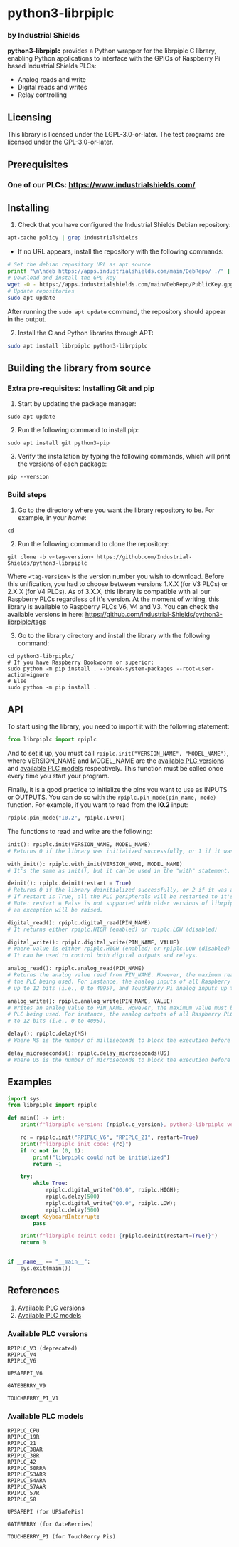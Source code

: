 # python3-librpiplc
### by Industrial Shields

**python3-librpiplc** provides a Python wrapper for the librpiplc C library, enabling Python applications to interface with the GPIOs of Raspberry Pi based Industrial Shields PLCs:
* Analog reads and write
* Digital reads and writes
* Relay controlling


## Licensing
This library is licensed under the LGPL-3.0-or-later. The test programs are licensed under the GPL-3.0-or-later.


## Prerequisites

### One of our PLCs: https://www.industrialshields.com/


## Installing

1. Check that you have configured the Industrial Shields Debian repository:
``` bash
apt-cache policy | grep industrialshields
```
* If no URL appears, install the repository with the following commands:
``` bash
# Set the debian repository URL as apt source
printf "\n\ndeb https://apps.industrialshields.com/main/DebRepo/ ./" | sudo tee -a /etc/apt/sources.list > /dev/null
# Download and install the GPG key
wget -O - https://apps.industrialshields.com/main/DebRepo/PublicKey.gpg | gpg --dearmor | sudo tee /etc/apt/trusted.gpg.d/IndustrialShieldsDebian.gpg > /dev/null
# Update repositories
sudo apt update
```
After running the `sudo apt update` command, the repository should appear in the output.

2. Install the C and Python libraries through APT:
``` bash
sudo apt install librpiplc python3-librpiplc
```


## Building the library from source

### Extra pre-requisites: Installing Git and pip

1. Start by updating the package manager:
```
sudo apt update
```

2. Run the following command to install pip:
```
sudo apt install git python3-pip
```

3. Verify the installation by typing the following commands, which will print the versions of each package:
```
pip --version
```

### Build steps

1. Go to the directory where you want the library repository to be. For example, in your *home*:
```
cd
```

2. Run the following command to clone the repository:
```
git clone -b v<tag-version> https://github.com/Industrial-Shields/python3-librpiplc
```
Where `<tag-version>` is the version number you wish to download. Before this unification, you had
to choose between versions 1.X.X (for V3 PLCs) or 2.X.X (for V4 PLCs). As of 3.X.X, this library is
compatible with all our Raspberry PLCs regardless of it's version. At the moment of writing, this
library is available to Raspberry PLCs V6, V4 and V3. You can check the available versions in here:
https://github.com/Industrial-Shields/python3-librpiplc/tags

3. Go to the library directory and install the library with the following command:
```
cd python3-librpiplc/
# If you have Raspberry Bookwoorm or superior:
sudo python -m pip install . --break-system-packages --root-user-action=ignore
# Else
sudo python -m pip install .
```


## API
To start using the library, you need to import it with the following statement:
``` python
from librpiplc import rpiplc
```

And to set it up, you must call `rpiplc.init("VERSION_NAME", "MODEL_NAME")`, where VERSION_NAME and
MODEL_NAME are the [available PLC versions](#available-versions) and
[available PLC models](#available-models) respectively. This function must be called once every time
you start your program.

Finally, it is a good practice to initialize the pins you want to use as INPUTS or OUTPUTS. You can
do so with the `rpiplc.pin_mode(pin_name, mode)` function. For example, if you want to read from the
**I0.2** input:
``` python
rpiplc.pin_mode("I0.2", rpiplc.INPUT)
```

The functions to read and write are the following:
``` python
init(): rpiplc.init(VERSION_NAME, MODEL_NAME)
# Returns 0 if the library was initialized successfully, or 1 if it was already initialized; otherwise, an error occurred.

with_init(): rpiplc.with_init(VERSION_NAME, MODEL_NAME)
# It's the same as init(), but it can be used in the "with" statement.

deinit(): rpiplc.deinit(restart = True)
# Returns 0 if the library deinitialized successfully, or 2 if it was already deinitialized; otherwise, an error ocurred.
# If restart is True, all the PLC peripherals will be restarted to it's original state.
# Note: restart = False is not supported with older versions of librpiplc (<4.X.X). If you try to call it with an incompatible version,
# an exception will be raised.

digital_read(): rpiplc.digital_read(PIN_NAME)
# It returns either rpiplc.HIGH (enabled) or rpiplc.LOW (disabled)

digital_write(): rpiplc.digital_write(PIN_NAME, VALUE)
# Where value is either rpiplc.HIGH (enabled) or rpiplc.LOW (disabled)
# It can be used to control both digital outputs and relays.

analog_read(): rpiplc.analog_read(PIN_NAME)
# Returns the analog value read from PIN_NAME. However, the maximum reading value will depend on
# the PLC being used. For instance, the analog inputs of all Raspberry PLCs, from V3 to V6, operate
# up to 12 bits (i.e., 0 to 4095), and TouchBerry Pi analog inputs up to 11 bits (i.e., 0 to 2047).

analog_write(): rpiplc.analog_write(PIN_NAME, VALUE)
# Writes an analog value to PIN_NAME. However, the maximum value must be adjusted depending on the
# PLC being used. For instance, the analog outputs of all Raspberry PLCs, from V3 to V6, operate up
# to 12 bits (i.e., 0 to 4095).

delay(): rpiplc.delay(MS)
# Where MS is the number of milliseconds to block the execution before continuing

delay_microseconds(): rpiplc.delay_microseconds(US)
# Where US is the number of microseconds to block the execution before continuing
```



## Examples
``` python
import sys
from librpiplc import rpiplc

def main() -> int:
    print(f"librpiplc version: {rpiplc.c_version}, python3-librpiplc version: {rpiplc.python_version}")

    rc = rpiplc.init("RPIPLC_V6", "RPIPLC_21", restart=True)
    print(f"librpiplc init code: {rc}")
    if rc not in (0, 1):
        print("librpiplc could not be initialized")
        return -1

    try:
        while True:
            rpiplc.digital_write("Q0.0", rpiplc.HIGH);
            rpiplc.delay(500)
            rpiplc.digital_write("Q0.0", rpiplc.LOW);
            rpiplc.delay(500)
    except KeyboardInterrupt:
        pass

    print(f"librpiplc deinit code: {rpiplc.deinit(restart=True)}")
    return 0


if __name__ == "__main__":
    sys.exit(main())

```



## References

1. [Available PLC versions](#available-versions)
1. [Available PLC models](#available-models)



### <a name="available-versions"></a>Available PLC versions
```
RPIPLC_V3 (deprecated)
RPIPLC_V4
RPIPLC_V6

UPSAFEPI_V6

GATEBERRY_V9

TOUCHBERRY_PI_V1
```


### <a name="available-models"></a>Available PLC models
```
RPIPLC_CPU
RPIPLC_19R
RPIPLC_21
RPIPLC_38AR
RPIPLC_38R
RPIPLC_42
RPIPLC_50RRA
RPIPLC_53ARR
RPIPLC_54ARA
RPIPLC_57AAR
RPIPLC_57R
RPIPLC_58

UPSAFEPI (for UPSafePis)

GATEBERRY (for GateBerries)

TOUCHBERRY_PI (for TouchBerry Pis)
```

